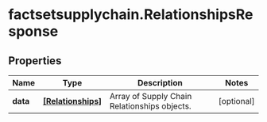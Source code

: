 # factsetsupplychain.RelationshipsResponse

## Properties

Name | Type | Description | Notes
------------ | ------------- | ------------- | -------------
**data** | [**[Relationships]**](Relationships.md) | Array of Supply Chain Relationships objects. | [optional] 


